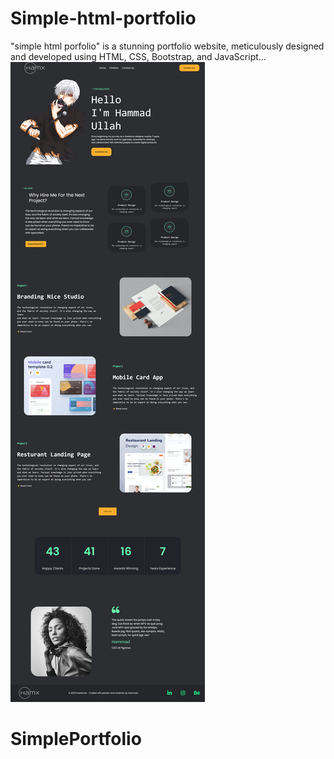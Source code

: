 # Simple-html-portfolio
"simple html porfolio" is a stunning portfolio website, meticulously designed and developed using HTML, CSS, Bootstrap, and JavaScript... 
![website screenshot](/web-img.png)
# SimplePortfolio

